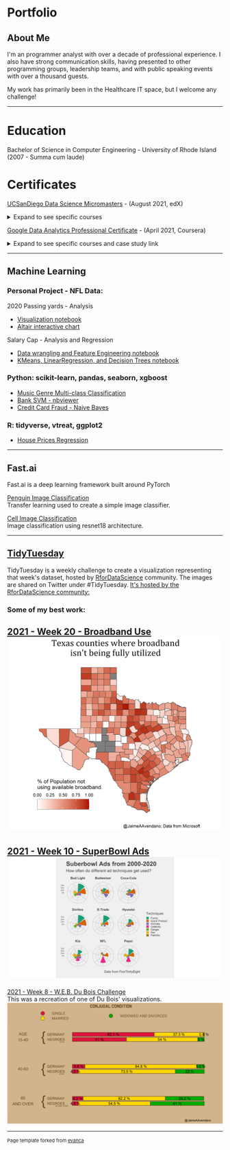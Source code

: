 # Portfolio

## About Me
I'm an programmer analyst with over a decade of professional experience. I also have strong communication skills, having presented to other programming groups, leadership teams, and with public speaking events with over a thousand guests.
  
My work has primarily been in the Healthcare IT space, but I welcome any challenge!

---

# Education
Bachelor of Science in Computer Engineering - University of Rhode Island (2007 - Summa cum laude)

# Certificates
[UCSanDiego Data Science Micromasters](https://credentials.edx.org/credentials/7aa27c4f943346b3865a799aacfbf27e/) - (August 2021, edX)  
<details>
  <summary>Expand to see specific courses</summary>

 1. <a href="https://courses.edx.org/certificates/da17d8e0df364859a85181bc79ea9a2a">DSE200x: Python for Data Science</a><br>
 2. <a href="https://courses.edx.org/certificates/d86ce6a202014fa2be6dd202fd61ae97">DSE210x: Probability and Statistics in Data Science using Python</a><br>
 3. <a href="https://courses.edx.org/certificates/d11ae755b6414c849f9fe874fc6cc828">DSE220x: Machine Learning Fundamentals</a><br>
 4. <a href="https://courses.edx.org/certificates/aebbe00b9d7144c1b008b7a7f187af42">DSE230x: Big Data Analytics Using Spark</a><br>

</details>

  
[Google Data Analytics Professional Certificate](https://www.coursera.org/account/accomplishments/professional-cert/ERNRAEC8T8P4) - (April 2021, Coursera)  
<details>
  <summary>Expand to see specific courses and case study link</summary><p>

 1. <a href="https://www.coursera.org/account/accomplishments/verify/FXWZCFTDW5ET">Foundations: Data, Data, Everywhere</a><br>
 2. <a href="https://www.coursera.org/account/accomplishments/verify/NBAWCUKFTHLW">Ask Questions to Make Data-Driven Decisions</a><br>
 3. <a href="https://www.coursera.org/account/accomplishments/verify/BJ5PT5KYBAZ6">Prepare Data for Exploration</a><br>
 4. <a href="https://www.coursera.org/account/accomplishments/verify/LGDN2JNTXYAQ">Process Data from Dirty to Clean</a><br>
 5. <a href="https://www.coursera.org/account/accomplishments/verify/QXFZMPAQFZWZ">Analyze Data to Answer Questions</a><br>
 6. <a href="https://www.coursera.org/account/accomplishments/verify/EUVPCTJ5WNNG">Share Data Through the Art of Visualization</a><br>
 7. <a href="https://www.coursera.org/account/accomplishments/verify/V4GBCRG3CRVB">Data Analysis with R Programming</a><br>
 8. <a href="https://www.coursera.org/account/accomplishments/verify/RL6SSXP9VCZX">Google Data Analytics Capstone: Complete a Case Study</a><br>
&nbsp;&nbsp;&nbsp;<a href="https://javendano585.github.io/Google_Data_Analytics/CaseStudy2_Bellabeat/Bellabeat_Analysis.htm">Case Study - Fitbit Tracker Data</a><br>
                                                                                                                              
</p></details>
  
---

## Machine Learning
### Personal Project - NFL Data:  
2020 Passing yards - Analysis  
- [Visualization notebook](https://nbviewer.jupyter.org/github/javendano585/NFL_Data/blob/main/NFL_Passing.ipynb)  
- [Altair interactive chart](https://javendano585.github.io/NFL_Data/Passing_2020.html)  
  
Salary Cap - Analysis and Regression
- [Data wrangling and Feature Engineering notebook](https://nbviewer.jupyter.org/github/javendano585/NFL_Data/blob/main/Salary_Cap/Positional_Spending_Data.ipynb)
- [KMeans, LinearRegression, and Decision Trees notebook](https://nbviewer.jupyter.org/github/javendano585/NFL_Data/blob/main/Salary_Cap/Positional_Spending_Analysis.ipynb)  


### Python: scikit-learn, pandas, seaborn, xgboost  
- [Music Genre Multi-class Classification](https://www.kaggle.com/javendano585/music-genre-forests)
- [Bank SVM - nbviewer](https://nbviewer.jupyter.org/github/javendano585/SuperDataScience/blob/main/Machine_Learning_Bootcamp/Bank%20Customers.ipynb)  
- [Credit Card Fraud - Naive Bayes](https://nbviewer.jupyter.org/github/javendano585/SuperDataScience/blob/main/Machine_Learning_Bootcamp/Credit%20Card%20Fraud.ipynb)

### R: tidyverse, vtreat, ggplot2
- [House Prices Regression](https://www.kaggle.com/javendano585/house-prices-analysis)
---

## Fast.ai
Fast.ai is a deep learning framework built around PyTorch  

[Penguin Image Classification](https://github.com/javendano585/penguin_voila)  
Transfer learning used to create a simple image classifier.

[Cell Image Classification](https://www.kaggle.com/javendano585/fastai-cell-image-classification-95-8-acc)  
Image classification using resnet18 architecture.

---

## [TidyTuesday](https://github.com/javendano585/TidyTuesday)
TidyTuesday is a weekly challenge to create a visualization representing that week's dataset, hosted by [RforDataScience](https://github.com/rfordatascience/tidytuesday) community. The images are shared on Twitter under #TidyTuesday.
[It's hosted by the RforDataScience community:](https://github.com/rfordatascience/tidytuesday)

### Some of my best work:  

[2021 - Week 20 - Broadband Use](https://github.com/javendano585/TidyTuesday/tree/main/2021_Week_20)  
<img src="https://github.com/javendano585/TidyTuesday/blob/main/2021_Week_20/2021_Week_20.png?raw=true" width="600"/>
---
[2021 - Week 10 - SuperBowl Ads](https://github.com/javendano585/TidyTuesday/tree/main/2021_Week_10)  
<img src="https://github.com/javendano585/TidyTuesday/blob/main/2021_Week_10/2021_Week_10.png?raw=true" width="600"/>
---
[2021 - Week 8 - W.E.B. Du Bois Challenge](https://github.com/javendano585/TidyTuesday/tree/main/2021_Week_08)  
This was a recreation of one of Du Bois' visualizations.  
<img src="https://github.com/javendano585/TidyTuesday/blob/main/2021_Week_08/2021_Week8.png?raw=true" width="600"/>





---
<p style="font-size:11px">Page template forked from <a href="https://github.com/evanca/quick-portfolio">evanca</a></p>
<!-- Remove above link if you don't want to attibute -->
